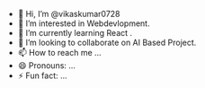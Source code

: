 - 👋 Hi, I’m @vikaskumar0728
- 👀 I’m interested in Webdevlopment.
- 🌱 I’m currently learning React .
- 💞️ I’m looking to collaborate on AI Based Project.
- 📫 How to reach me ...
- 😄 Pronouns: ...
- ⚡ Fun fact: ...

<!---
vikaskumar0728/vikaskumar0728 is a ✨ special ✨ repository because its `README.md` (this file) appears on your GitHub profile.
You can click the Preview link to take a look at your changes.
--->
